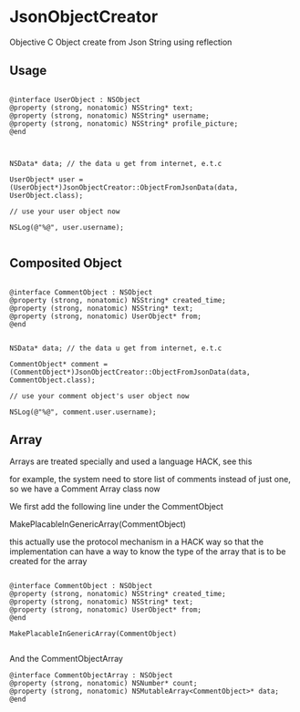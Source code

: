 # JsonObjectCreator
Objective C Object create from Json String using reflection


## Usage


```

@interface UserObject : NSObject
@property (strong, nonatomic) NSString* text;
@property (strong, nonatomic) NSString* username;
@property (strong, nonatomic) NSString* profile_picture;
@end



NSData* data; // the data u get from internet, e.t.c

UserObject* user = (UserObject*)JsonObjectCreator::ObjectFromJsonData(data, UserObject.class);

// use your user object now 

NSLog(@"%@", user.username);


```


## Composited Object


```

@interface CommentObject : NSObject
@property (strong, nonatomic) NSString* created_time;
@property (strong, nonatomic) NSString* text;
@property (strong, nonatomic) UserObject* from;
@end


NSData* data; // the data u get from internet, e.t.c

CommentObject* comment = (CommentObject*)JsonObjectCreator::ObjectFromJsonData(data, CommentObject.class);

// use your comment object's user object now 

NSLog(@"%@", comment.user.username);

```


## Array

Arrays are treated specially and used a language HACK, see this

for example, the system need to store list of comments instead of just one, 
so we have a Comment Array class now

We first add the following line under the CommentObject

MakePlacableInGenericArray(CommentObject)

this actually use the protocol mechanism in a HACK way so that the implementation can have
a way to know the type of the array that is to be created for the array


```

@interface CommentObject : NSObject
@property (strong, nonatomic) NSString* created_time;
@property (strong, nonatomic) NSString* text;
@property (strong, nonatomic) UserObject* from;
@end

MakePlacableInGenericArray(CommentObject)


```

And the CommentObjectArray

```
@interface CommentObjectArray : NSObject
@property (strong, nonatomic) NSNumber* count;
@property (strong, nonatomic) NSMutableArray<CommentObject>* data;
@end 


```


